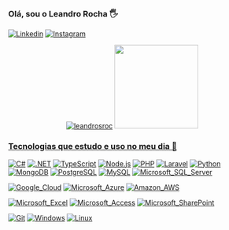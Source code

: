 ### Olá, sou o Leandro Rocha 🖐️
[![Linkedin](https://img.shields.io/badge/LinkedIn-0077B5?style=for-the-badge&logo=linkedin&logoColor=white)](https://www.linkedin.com/in/leandrosroc/)
[![Instagram](https://img.shields.io/badge/Instagram-E4405F?style=for-the-badge&logo=instagram&logoColor=white)](https://www.instagram.com/leandrosroc/)

<p align="center">
  <a href="https://github.com/ryo-ma/github-profile-trophy"><img src="https://github-profile-trophy.vercel.app/?username=leandrosroc&theme=dracula&column=7" alt="leandrosroc" /></a>
  <a href="https://github.com/leandrosroc"><img height="170" src="https://github-readme-stats.vercel.app/api/top-langs/?username=leandrosroc&theme=radical&layout=compact" /</a>
</p>
  
### Tecnologias que estudo e uso no meu dia 🚀
[![C#](https://img.shields.io/badge/C%23-239120?style=for-the-badge&logo=c-sharp&logoColor=white)](https://github.com/leandrosroc)
[![.NET](https://img.shields.io/badge/.NET-5C2D91?style=for-the-badge&logo=.net&logoColor=white)](https://github.com/leandrosroc)
[![TypeScript](https://img.shields.io/badge/TypeScript-007ACC?style=for-the-badge&logo=typescript&logoColor=white)](https://github.com/leandrosroc)
[![Node.js](https://img.shields.io/badge/Node.js-43853D?style=for-the-badge&logo=node.js&logoColor=white)](https://github.com/leandrosroc)
[![PHP](https://img.shields.io/badge/PHP-777BB4?style=for-the-badge&logo=php&logoColor=white)](https://github.com/leandrosroc)
[![Laravel](https://img.shields.io/badge/Laravel-FF2D20?style=for-the-badge&logo=laravel&logoColor=white)](https://github.com/leandrosroc)
[![Python](https://img.shields.io/badge/Python-14354C?style=for-the-badge&logo=python&logoColor=white)](https://github.com/leandrosroc)
[![MongoDB](https://img.shields.io/badge/MongoDB-4EA94B?style=for-the-badge&logo=mongodb&logoColor=white)](https://github.com/leandrosroc)
[![PostgreSQL](https://img.shields.io/badge/PostgreSQL-316192?style=for-the-badge&logo=postgresql&logoColor=white)](https://github.com/leandrosroc)
[![MySQL](https://img.shields.io/badge/MySQL-00000F?style=for-the-badge&logo=mysql&logoColor=white)](https://github.com/leandrosroc)
[![Microsoft_SQL_Server](https://img.shields.io/badge/Microsoft_SQL_Server-CC2927?style=for-the-badge&logo=microsoft-sql-server&logoColor=white)](https://github.com/leandrosroc)

[![Google_Cloud](https://img.shields.io/badge/Google_Cloud-4285F4?style=for-the-badge&logo=google-cloud&logoColor=white)](https://github.com/leandrosroc)
[![Microsoft_Azure](https://img.shields.io/badge/Microsoft_Azure-0089D6?style=for-the-badge&logo=microsoft-azure&logoColor=white)](https://github.com/leandrosroc)
[![Amazon_AWS](https://img.shields.io/badge/Amazon_AWS-232F3E?style=for-the-badge&logo=amazon-aws&logoColor=white)](https://github.com/leandrosroc)

[![Microsoft_Excel](https://img.shields.io/badge/Microsoft_Excel-217346?style=for-the-badge&logo=microsoft-excel&logoColor=white)](https://github.com/leandrosroc)
[![Microsoft_Access](https://img.shields.io/badge/Microsoft_Access-A4373A?style=for-the-badge&logo=microsoft-access&logoColor=white)](https://github.com/leandrosroc)
[![Microsoft_SharePoint](https://img.shields.io/badge/Microsoft_SharePoint-0078D4?style=for-the-badge&logo=microsoft-sharepoint&logoColor=white)](https://github.com/leandrosroc)

[![Git](https://img.shields.io/badge/Git-E34F26?style=for-the-badge&logo=git&logoColor=white)](https://github.com/leandrosroc)
[![Windows](https://img.shields.io/badge/Windows-017AD7?style=for-the-badge&logo=windows&logoColor=white)](https://github.com/leandrosroc)
[![Linux](https://img.shields.io/badge/Linux-E34F26?style=for-the-badge&logo=linux&logoColor=black)](https://github.com/leandrosroc)
